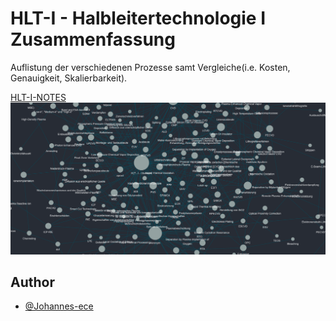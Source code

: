 # HLT-I - Halbleitertechnologie I Zusammenfassung

Auflistung der verschiedenen Prozesse samt Vergleiche(i.e. Kosten, Genauigkeit, Skalierbarkeit).

[HLT-I-NOTES](https://johannes-ece.github.io/HLT-I-NOTES/#/)
![Screenshot](https://github.com/Johannes-ece/HLT-I-NOTES/blob/main/docs/LOGSEQ-Graph.png)


## Author

- [@Johannes-ece](https://github.com/Johannes-ece)
